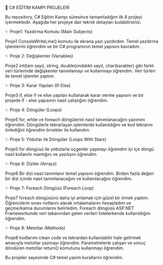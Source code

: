 🚀 C# EĞİTİM KAMPI PROJELERİ

Bu repository, C# Eğitim Kampı süresince tamamladığım ilk 8 projeyi içermektedir. Aşağıda her projeye dair teknik detayları bulabilirsiniz:

✨ Proje1: Yazdırma Komutu (Main Subjects)

Proje1 ConsoleWriteLine() komutu ile ekrana yazı yazdırdım. Temel yazdırma işlemlerini öğrendim ve bir C# programının temel yapısını kavradım. 

✨ Proje 2: Değişkenler (Variables)

Proje2 int(tam sayı), string, double(ondalıklı sayı), char(karakter) gibi farklı veri türlerinde değişkenler tanımlamayı ve kullanmayı öğrendim. Veri türleri ile temel işlemler yaptım.

✨ Proje 3: Karar Yapıları (If-Else)

Proje3 if, else if ve else yapıları kullanarak karar verme yapısını ve bir projede if - else yapısının nasıl çalıştığını öğrendim.

✨ Proje 4: Döngüler (Loops)

Proje5 for, while ve foreach döngülerini nasıl tanımlanacağını yazımını öğrendim. Döngülerle tekrarlayan işlemlerde kullanıldığını ve kod tekrarını önlediğini öğrendim örnekler ile kullandım.

✨ Proje 5: Yıldızlar ile Döngüler (Loops With Stars)

Proje5 for döngüsü ile yıldızlarla üçgenler yapmayı öğrendim içi içe döngü nasıl kullanılır mantığını ve yazılışını öğrendim.

✨ Proje 6: Diziler (Arrays)

Proje6 Bir dizi nasıl tanımlanır temel yapısını öğrendim. Birden fazla değeri bir dizi içinde nasıl tanımlanacağını ve kullanılacağını öğrendim. 

✨ Proje 7: Foreach Döngüsü (Foreach Loop)

Proje7 foreach döngüsünü daha iyi anlamak için güzel bir örnek yaptım. Öğrencilerin sınav notlarını alarak ortalamalarını hesapladım ve geçme/kalma durumlarını belirledim. Foreach döngüsü ASP.NET Frameworkunde veri tabanından gelen verileri listelerkende kullanıldığını öğrendim. 

✨ Proje 8: Metotlar (Methods)

Proje8 kodlarımı clean code ve tekrardan kullanılabilir hale getirmek amacıyla metotlar yazmayı öğrendim. Parametrelerle çalışan ve sonuç döndüren metotlar return() komutunu kullanmayı öğrendim.


Bu projeler sayesinde C# temel yazım kurallarını öğrendim.
